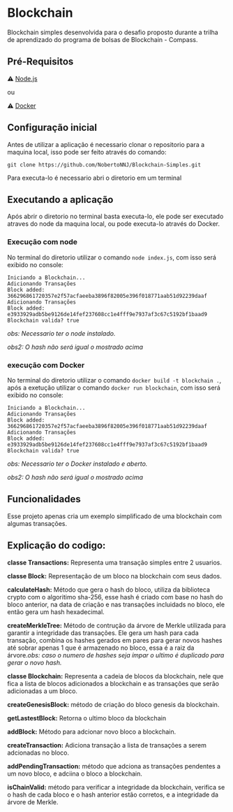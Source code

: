# Blockchain

Blockchain simples desenvolvida para o desafio proposto durante a trilha de aprendizado do programa de bolsas de Blockchain - Compass.

## Pré-Requisitos

:warning: [Node.js](https://nodejs.org/en/download/)

ou

:warning: [Docker](https://www.docker.com/products/docker-desktop)

## Configuração inicial

Antes de utilizar a aplicação é necessario clonar o repositorio para a maquina local, isso pode ser feito através do comando:

``git clone https://github.com/NobertoNNJ/Blockchain-Simples.git``

Para executa-lo é necessario abri o diretorio em  um terminal

## Executando a aplicação

Após abrir o diretorio no terminal basta executa-lo, ele pode ser executado atraves do node da maquina local, ou pode executa-lo através do Docker.

### Execução com node

No terminal do diretorio utilizar o comando ``node index.js``, com isso será exibido no console:

~~~
Iniciando a Blockchain...
Adicionando Transações
Block added: 366296861720357e2f57acfaeeba3896f82005e396f018771aab51d92239daaf
Adicionando Transações
Block added: e3933929adb5be9126de14fef237608cc1e4fff9e7937af3c67c5192bf1baad9
Blockchain valida? true
~~~

_obs: Necessario ter o node instalado._

_obs2: O hash não será igual o mostrado acima_

### execução com Docker

No terminal do diretorio utilizar o comando ``docker build -t blockchain .``, após a exetução utilizar o comando ``docker run blockchain``, com isso será exibido no console:

~~~
Iniciando a Blockchain...
Adicionando Transações
Block added: 366296861720357e2f57acfaeeba3896f82005e396f018771aab51d92239daaf
Adicionando Transações
Block added: e3933929adb5be9126de14fef237608cc1e4fff9e7937af3c67c5192bf1baad9
Blockchain valida? true
~~~

_obs: Necessario ter o Docker instalado e aberto._

_obs2: O hash não será igual o mostrado acima_

## Funcionalidades

Esse projeto apenas cria um exemplo simplificado de uma blockchain com algumas transações.

## Explicação do codigo:

**classe Transactions:** Representa uma transação simples entre 2 usuarios.

**classe Block:** Representação de um bloco na blockchain com seus dados.

**calculateHash:** Método que gera o hash do bloco, utiliza da biblioteca crypto com o algoritimo sha-256, esse hash é criado com base no hash do bloco anterior, na data de criação e nas transações incluidads no bloco, ele então gera um hash hexadecimal.

**createMerkleTree:** Método de contrução da árvore de Merkle utilizada para garantir a integridade das transações. Ele gera um hash para cada transação, combina os hashes gerados em pares para gerar novos hashes até sobrar apenas 1 que é armazenado no bloco, essa é a raiz da árvore.*obs: caso o numero de hashes seja ímpar o ultimo é duplicado para gerar o novo hash.*

**classe Blockchain:** Representa a cadeia de blocos da blockchain, nele que fica a lista de blocos adicionados a blockchain e as transações que serão adicionadas a um bloco.

**createGenesisBlock:** método de criação do bloco genesis da blockchain.

**getLastestBlock:** Retorna o ultimo bloco da blockchain

**addBlock:** Método para adcionar novo bloco a blockchain.

**createTransaction:** Adiciona transação a lista de transações a serem adcionadas no bloco.

**addPendingTransaction:** método que adciona as transações pendentes a um novo bloco, e adciina o bloco a blockchain.

**isChainValid:** método para verificar a integridade da blockchain, verifica se o hash de cada bloco e o hash anterior estão corretos, e a integridade da árvore de Merkle.